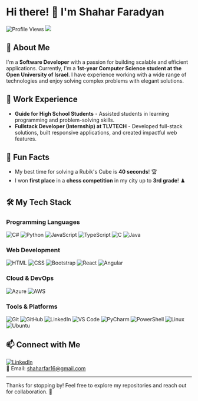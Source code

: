 # Hi there! 👋 I'm Shahar Faradyan 
![Profile Views](https://komarev.com/ghpvc/?username=your-github-username&label=Profile%20views&color=0e75b6&style=flat)
![](https://visitor-badge.glitch.me/badge?page_id=your-github-username.your-github-username)

## 🚀 About Me
I'm a **Software Developer** with a passion for building scalable and efficient applications. Currently, I'm a **1st-year Computer Science student at the Open University of Israel**. I have experience working with a wide range of technologies and enjoy solving complex problems with elegant solutions.

## 💼 Work Experience
- **Guide for High School Students** - Assisted students in learning programming and problem-solving skills.
- **Fullstack Developer (Internship) at TLVTECH** - Developed full-stack solutions, built responsive applications, and created impactful web features.

## 🎉 Fun Facts
- My best time for solving a Rubik's Cube is **40 seconds**! 🏆
- I won **first place** in a **chess competition** in my city up to **3rd grade**! ♟️

## 🛠️ My Tech Stack

### Programming Languages
![C#](https://skillicons.dev/icons?i=cs)
![Python](https://skillicons.dev/icons?i=python)
![JavaScript](https://skillicons.dev/icons?i=javascript)
![TypeScript](https://skillicons.dev/icons?i=typescript)
![C](https://skillicons.dev/icons?i=c)
![Java](https://skillicons.dev/icons?i=java)

### Web Development
![HTML](https://skillicons.dev/icons?i=html)
![CSS](https://skillicons.dev/icons?i=css)
![Bootstrap](https://skillicons.dev/icons?i=bootstrap)
![React](https://skillicons.dev/icons?i=react)
![Angular](https://skillicons.dev/icons?i=angular)

### Cloud & DevOps
![Azure](https://skillicons.dev/icons?i=azure)
![AWS](https://skillicons.dev/icons?i=aws)

### Tools & Platforms
![Git](https://skillicons.dev/icons?i=git)
![GitHub](https://skillicons.dev/icons?i=github)
![LinkedIn](https://skillicons.dev/icons?i=linkedin)
![VS Code](https://skillicons.dev/icons?i=vscode)
![PyCharm](https://skillicons.dev/icons?i=pycharm)
![PowerShell](https://skillicons.dev/icons?i=powershell)
![Linux](https://skillicons.dev/icons?i=linux)
![Ubuntu](https://skillicons.dev/icons?i=ubuntu)

## 📫 Connect with Me
[![LinkedIn](https://skillicons.dev/icons?i=linkedin)](https://www.linkedin.com/in/shahar-faradyan/)  
📧 Email: [shaharfar16@gmail.com](mailto:shaharfar16@gmail.com)

---
Thanks for stopping by! Feel free to explore my repositories and reach out for collaboration. 🚀
